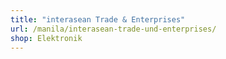 ```yaml
---
title: "interasean Trade & Enterprises"
url: /manila/interasean-trade-und-enterprises/
shop: Elektronik
---
```

